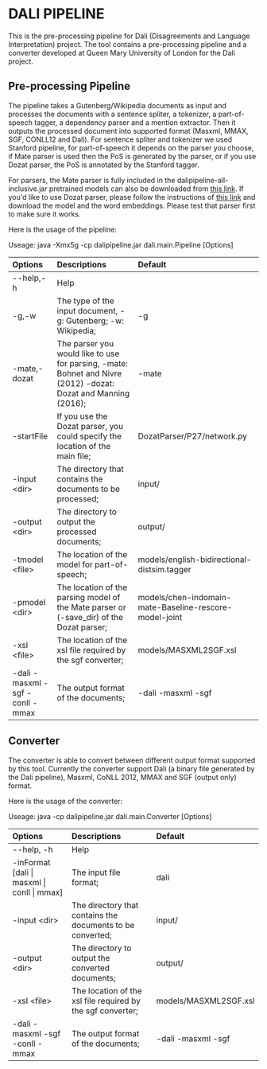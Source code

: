# DALI PIPELINE

This is the pre-processing pipeline for Dali (Disagreements and Language Interpretation)
project. The tool contains a pre-processing pipeline and a converter developed at Queen 
Mary University of London for the Dali project. 

## Pre-processing Pipeline

The pipeline takes a Gutenberg/Wikipedia documents as input and processes the documents
with a sentence spliter, a tokenizer, a part-of-speech tagger, a dependency parser and 
a mention extractor. Then it outputs the processed document into supported format (Masxml, 
MMAX, SGF, CONLL12 and Dali). For sentence spliter and tokenizer we used Stanford 
pipeline, for part-of-speech it depends on the parser you choose, if Mate parser is used 
then the PoS is generated by the parser, or if you use Dozat parser, the PoS is annotated 
by the Stanford tagger.

For parsers, the Mate parser is fully included in the dalipipeline-all-inclusive.jar pretrained models can also be downloaded from [this link](https://drive.google.com/file/d/1LZJSKt8Tgkzclv_27jjOdtqAY83naeRw/view?usp=sharing). If you'd like to use Dozat parser, please follow the instructions of [this link](https://github.com/tdozat/Parser-v1) and download the model and the word embeddings. Please test that parser first to make sure it works.

Here is the usage of the pipeline:

Useage: java -Xmx5g -cp dalipipeline.jar dali.main.Pipeline [Options]

| Options | Descriptions |Default|
| :--- | :--- | :---|
| --help,-h | Help ||
| -g,-w | The type of the input document, -g: Gutenberg; -w: Wikipedia; |-g |
| -mate,-dozat | The parser you would like to use for parsing, -mate: Bohnet and Nivre (2012) -dozat: Dozat and Manning (2016); | -mate|
|-startFile|If you use the Dozat parser, you could specify the location of the main file; |DozatParser/P27/network.py|
|-input \<dir\>|The directory that contains the documents to be processed; |input/|
|-output \<dir\>	|The directory to output the processed documents; |output/| 
|-tmodel \<file\>	|The location of the model for part-of-speech; |models/english-bidirectional-distsim.tagger| 
|-pmodel \<dir\> |The location of the parsing model of the Mate parser or (-save_dir) of the Dozat parser; |models/chen-indomain-mate-Baseline-rescore-model-joint|
|-xsl \<file\> |The location of the xsl file required by the sgf converter; |models/MASXML2SGF.xsl|
|-dali -masxml -sgf -conll -mmax		|The output format of the documents; |-dali -masxml -sgf|


## Converter

The converter is able to convert between different output format supported by this tool.
Currently the converter support Dali (a binary file generated by the Dali pipeline), 
Masxml, CoNLL 2012, MMAX and SGF (output only) format.

Here is the usage of the converter:

Useage: java -cp dalipipeline.jar dali.main.Converter [Options]

| Options | Descriptions |Default|
| :--- | :--- | :---|
|--help, -h|Help||
|-inFormat [dali \| masxml \| conll \| mmax]|The input file format;| dali|
|-input \<dir\>	|The directory that contains the documents to be converted; |input/|  
|-output \<dir\>|The directory to output the converted documents; |output/|
|-xsl \<file\> 	|The location of the xsl file required by the sgf converter; |models/MASXML2SGF.xsl|
|-dali -masxml -sgf -conll -mmax|The output format of the documents; |-dali -masxml -sgf|

